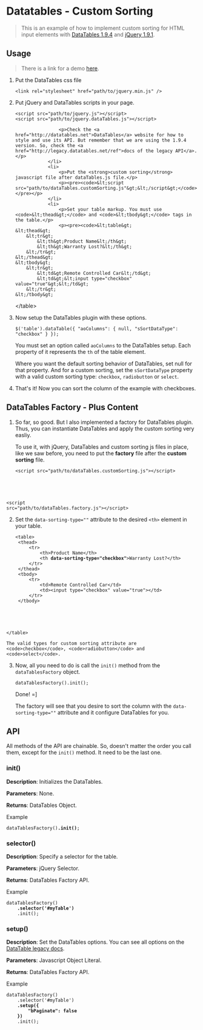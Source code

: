 Datatables - Custom Sorting
===========================

> This is an example of how to implement custom sorting for HTML input elements with [DataTables 1.9.4](http://legacy.datatables.net/ref) and [jQuery 1.9.1](http://jquery.com/).

Usage
-----

> There is a link for a demo <a href="http://danilojrr.github.io/datatables-custom-sorting/">here</a>.

<ol>
                <li>
                    <p>Put the DataTables css file</p>
                    <pre><code>&lt;link rel="stylesheet" href="path/to/jquery.min.js" /&gt;</code></pre>
                </li>
                <li>
                    <p>Put jQuery and DataTables scripts in your page.</p>
                    <pre><code>&lt;script src="path/to/jquery.js"&gt;&lt;/script&gt;
&lt;script src="path/to/jquery.dataTables.js"&gt;&lt;/script&gt;</code></pre>

                    <p>Check the <a href="http://datatables.net">DataTables</a> website for how to style and use its API. But remember that we are using the 1.9.4 version. So, check the <a href="http://legacy.datatables.net/ref">docs of the legacy API</a>.</p>
                </li>
                <li>
                    <p>Put the <strong>custom sorting</strong> javascript file after dataTables.js file.</p>
                    <p><pre><code>&lt;script src="path/to/dataTables.customSorting.js"&gt;&lt;/script&gt;</code></pre></p>
                </li>
                <li>
                    <p>Set your table markup. You must use <code>&lt;thead&gt;</code> and <code>&lt;tbody&gt;</code> tags in the table.</p>
                    <p><pre><code>&lt;table&gt;
    &lt;thead&gt;
        &lt;tr&gt;
            &lt;th&gt;Product Name&lt;/th&gt;
            &lt;th&gt;Warranty Lost?&lt;/th&gt;
        &lt;/tr&gt;
    &lt;/thead&gt;
    &lt;tbody&gt;
        &lt;tr&gt;
            &lt;td&gt;Remote Controlled Car&lt;/td&gt;
            &lt;td&gt;&lt;input type="checkbox" value="true"&gt;&lt;/td&gt;
        &lt;/tr&gt;
    &lt;/tbody&gt;
&lt;/table&gt;</code></pre></p>
                </li>
                <li>
                    <p>Now setup the DataTables plugin with these options.</p>
                    <pre><code>$('table').dataTable({
    "aoColumns": {
        null,
        "sSortDataType": "checkbox"
    }
});</code></pre>
                    <p>You must set an option called <code>aoColumns</code> to the DataTables setup. Each property of it represents the <code>th</code> of the table element.</p>
                    <p>Where you want the default sorting behavior of DataTables, set null for that property. And for a custom sorting, set the <code>sSortDataType</code> property with a valid custom sorting type: <code>checkbox</code>, <code>radiobutton</code> or <code>select</code>.</p>
                </li>
                <li>That's it! Now you can sort the column of the example with checkboxes.</li>
            </ol>

DataTables Factory - Plus Content
---------------------------------

1. So far, so good. But I also implemented a factory for DataTables plugin. Thus, you can instantiate DataTables and apply the custom sorting very easliy.

    To use it, with jQuery, DataTables and custom sorting js files in place, like we saw before, you need to put the <strong>factory</strong> file after the <strong>custom sorting</strong> file.

    <pre><code>&lt;script src="path/to/dataTables.customSorting.js"&gt;&lt;/script&gt;
&lt;script src="path/to/dataTables.factory.js"&gt;&lt;/script&gt;</code></pre>

2. Set the <code>data-sorting-type=""</code> attribute to the desired <code>&lt;th&gt;</code> element in your table.

    <pre><code>&lt;table&gt;
    &lt;thead&gt;
        &lt;tr&gt;
            &lt;th&gt;Product Name&lt;/th&gt;
            &lt;th <strong>data-sorting-type="checkbox"</strong>&gt;Warranty Lost?&lt;/th&gt;
        &lt;/tr&gt;
    &lt;/thead&gt;
    &lt;tbody&gt;
        &lt;tr&gt;
            &lt;td&gt;Remote Controlled Car&lt;/td&gt;
            &lt;td&gt;&lt;input type="checkbox" value="true"&gt;&lt;/td&gt;
        &lt;/tr&gt;
    &lt;/tbody&gt;
&lt;/table&gt;</code></pre>

    The valid types for custom sorting attribute are <code>checkbox</code>, <code>radiobutton</code> and <code>select</code>.

3. Now, all you need to do is call the <code>init()</code> method from the <code>dataTablesFactory</code> object.

    <pre><code>dataTablesFactory().init();</code></pre>

    Done! =]

    The factory will see that you desire to sort the column with the <code>data-sorting-type=""</code> attribute and it configure DataTables for you.

API
---

All methods of the API are chainable. So, doesn't matter the order you call them, except for the <code>init()</code> method. It need to be the last one.

### init()

**Description**: Initializes the DataTables.

**Parameters**: None.

**Returns**: DataTables Object.

Example
<pre><code>dataTablesFactory()<strong>.init()</strong>;</code></pre>

### selector()

**Description**: Specify a selector for the table.

**Parameters**: jQuery Selector.

**Returns**: DataTables Factory API.

Example
<pre><code>dataTablesFactory()
    <strong>.selector('#myTable')</strong>
    .init();</code></pre>

<h3>setup()</h3>

**Description**: Set the DataTables options. You can see all options on the <a href="http://legacy.datatables.net/ref">DataTable legacy docs</a>.

**Parameters**: Javascript Object Literal.

**Returns**: DataTables Factory API.

Example
<pre><code>dataTablesFactory()
    .selector('#myTable')
    <strong>.setup({
        "bPaginate": false
    })</strong>
    .init();</code></pre>
